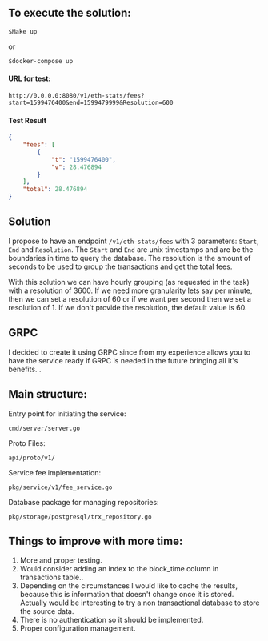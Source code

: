 ## To execute the solution:  

```
$Make up
```
or

```
$docker-compose up
```

#### URL for test: 

```
http://0.0.0.0:8080/v1/eth-stats/fees?start=1599476400&end=1599479999&Resolution=600
```

#### Test Result 

```json
{
    "fees": [
        {
            "t": "1599476400",
            "v": 28.476894
        }
    ],
    "total": 28.476894
}
```

## Solution

I propose to have an endpoint `/v1/eth-stats/fees` with 3 parameters: `Start`,
 `End` and `Resolution`. The `Start` and `End` are unix timestamps and are be the boundaries
 in time to query the database. The resolution is the amount of seconds to be used 
 to group the transactions and get the total fees. 
 
 With this solution we can have hourly grouping (as requested in the task) with a resolution 
 of 3600. If we need more granularity lets say per minute, then we can set a resolution 
 of 60 or if we want per second then we set a resolution of 1. If we don't provide the resolution, the default value is 60.   

## GRPC 

 I decided to create it using GRPC since from my experience allows you to have the service ready
if GRPC is needed in the future bringing all it's benefits. .

## Main structure:

Entry point for initiating the service: 
````
cmd/server/server.go 
````
Proto Files: 

```
api/proto/v1/
```

Service fee implementation: 
````
pkg/service/v1/fee_service.go
````

Database package for managing repositories:

````
pkg/storage/postgresql/trx_repository.go
````

  
## Things to improve with more time: 

1. More and proper testing. 
2. Would consider adding an index to the block_time column in transactions table.. 
2. Depending on the circumstances I would like to cache the results, because this is information that doesn't change once it is stored. Actually would be interesting to try a non transactional database to store the source data. 
3. There is no authentication so it should be implemented. 
4. Proper configuration management. 